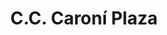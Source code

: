 ---
title: "C.C. Caroní Plaza"
url: /ciudad-guayana-puerto-ordaz/c-c-caroni-plaza/
shop: Einkaufszentrum
---